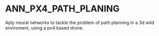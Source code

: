 # ANN_PX4_PATH_PLANING
Aply neural networks to tackle the problem of path planning in a 3d wild enviroment, using a px4 based drone.
